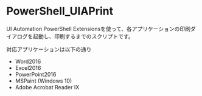 # PowerShell_UIAPrint
UI Automation PowerShell Extensionsを使って、各アプリケーションの印刷ダイアログを起動し、印刷するまでのスクリプトです。

対応アプリケーションは以下の通り
* Word2016
* Excel2016
* PowerPoint2016
* MSPaint (Windows 10)
* Adobe Acrobat Reader IX

